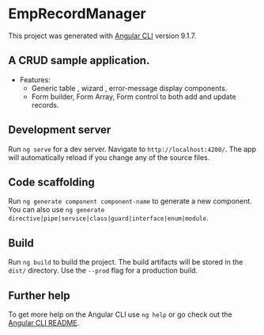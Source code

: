 # EmpRecordManager

This project was generated with [Angular CLI](https://github.com/angular/angular-cli) version 9.1.7.

## A CRUD sample application.
* Features:
    * Generic table , wizard , error-message display components.
    * Form builder, Form Array, Form control to both add and update records.

## Development server

Run `ng serve` for a dev server. Navigate to `http://localhost:4200/`. The app will automatically reload if you change any of the source files.

## Code scaffolding

Run `ng generate component component-name` to generate a new component. You can also use `ng generate directive|pipe|service|class|guard|interface|enum|module`.

## Build

Run `ng build` to build the project. The build artifacts will be stored in the `dist/` directory. Use the `--prod` flag for a production build.

## Further help

To get more help on the Angular CLI use `ng help` or go check out the [Angular CLI README](https://github.com/angular/angular-cli/blob/master/README.md).

